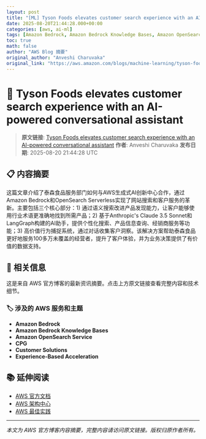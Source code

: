 ```yaml
---
layout: post
title: "[ML] Tyson Foods elevates customer search experience with an AI-powered conversational assistant"
date: 2025-08-20T21:44:28.000+00:00
categories: [aws, ai-ml]
tags: [Amazon Bedrock, Amazon Bedrock Knowledge Bases, Amazon OpenSearch Service, CPG, Customer Solutions, Experience-Based Acceleration]
toc: true
math: false
author: "AWS Blog 摘要"
original_author: "Anveshi Charuvaka"
original_link: "https://aws.amazon.com/blogs/machine-learning/tyson-foods-elevates-customer-search-experience-with-an-ai-powered-conversational-assistant/"
---
```


# 🤖 Tyson Foods elevates customer search experience with an AI-powered conversational assistant

> **原文链接**: [Tyson Foods elevates customer search experience with an AI-powered conversational assistant](https://aws.amazon.com/blogs/machine-learning/tyson-foods-elevates-customer-search-experience-with-an-ai-powered-conversational-assistant/)
> **作者**: Anveshi Charuvaka
> **发布日期**: 2025-08-20 21:44:28 UTC

## 📋 内容摘要

这篇文章介绍了泰森食品服务部门如何与AWS生成式AI创新中心合作，通过Amazon Bedrock和OpenSearch Serverless实现了网站搜索和客户服务的革新。主要包括三个核心部分：1) 通过语义搜索改进产品发现能力，让客户能够使用行业术语更准确地找到所需产品；2) 基于Anthropic's Claude 3.5 Sonnet和LangGraph构建的AI助手，提供个性化搜索、产品信息查询、经销商服务等功能；3) 高价值行为捕捉系统，通过对话收集客户洞察。该解决方案帮助泰森食品更好地服务100多万未覆盖的经营者，提升了客户体验，并为业务决策提供了有价值的数据支持。

## 🔗 相关信息

这是来自 AWS 官方博客的最新资讯摘要。点击上方原文链接查看完整内容和技术细节。

### 🏷️ 涉及的 AWS 服务和主题

- **Amazon Bedrock**
- **Amazon Bedrock Knowledge Bases**
- **Amazon OpenSearch Service**
- **CPG**
- **Customer Solutions**
- **Experience-Based Acceleration**

## 📚 延伸阅读

- [AWS 官方文档](https://docs.aws.amazon.com/)
- [AWS 架构中心](https://aws.amazon.com/architecture/)
- [AWS 最佳实践](https://aws.amazon.com/architecture/well-architected/)

---

*本文为 AWS 官方博客内容摘要，完整内容请访问原文链接。版权归原作者所有。*